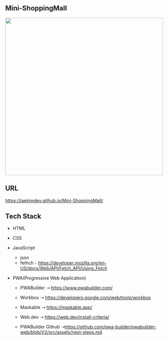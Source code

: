 ## Mini-ShoppingMall

<img src="https://user-images.githubusercontent.com/84453688/165262758-9413dcba-42bc-4c9d-a26a-21e10108e972.gif" width="500px"/>

## URL
https://jaekimdev.github.io/Mini-ShoppingMall/

## Tech Stack
- HTML
- CSS
- JavaScript
    * json
    * fethch - https://developer.mozilla.org/en-US/docs/Web/API/Fetch_API/Using_Fetch

- PWA(Progressive Web Application)
    * PWABuilder ⇢ https://www.pwabuilder.com/
    * Workbox ⇢ https://developers.google.com/web/tools/workbox
    * Maskable ⇢ https://maskable.app/

    * Web.dev  ⇢ https://web.dev/install-criteria/
    * PWABuilder Github ⇢https://github.com/pwa-builder/pwabuilder-web/blob/V2/src/assets/next-steps.md

